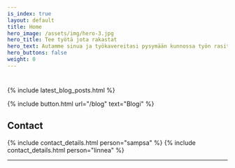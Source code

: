 ```yaml
---
is_index: true
layout: default
title: Home
hero_image: /assets/img/hero-3.jpg
hero_title: Tee työtä jota rakastat
hero_text: Autamme sinua ja työkavereitasi pysymään kunnossa työn rasituksista huolimatta
hero_buttons: false
weight: 0
---
```


# 

{% include latest_blog_posts.html %}

{% include button.html url="/blog" text="Blogi" %}



## Contact

{% include contact_details.html person="sampsa" %}
{% include contact_details.html person="linnea" %}

---

